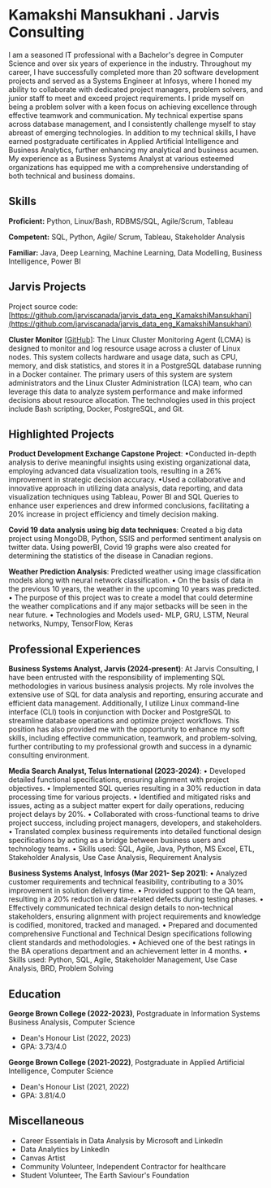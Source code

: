 # Kamakshi Mansukhani . Jarvis Consulting

I am a seasoned IT professional with a Bachelor's degree in Computer Science and over six years of experience in the industry. Throughout my career, I have successfully completed more than 20 software development projects and served as a Systems Engineer at Infosys, where I honed my ability to collaborate with dedicated project managers, problem solvers, and junior staff to meet and exceed project requirements.
I pride myself on being a problem solver with a keen focus on achieving excellence through effective teamwork and communication. My technical expertise spans across database management, and I consistently challenge myself to stay abreast of emerging technologies. In addition to my technical skills, I have earned postgraduate certificates in Applied Artificial Intelligence and Business Analytics, further enhancing my analytical and business acumen. My experience as a Business Systems Analyst at various esteemed organizations has equipped me with a comprehensive understanding of both technical and business domains.

## Skills

**Proficient:** Python, Linux/Bash, RDBMS/SQL, Agile/Scrum, Tableau

**Competent:** SQL, Python, Agile/ Scrum, Tableau, Stakeholder Analysis

**Familiar:** Java, Deep Learning, Machine Learning, Data Modelling, Business Intelligence, Power BI

## Jarvis Projects

Project source code: [https://github.com/jarviscanada/jarvis_data_eng_KamakshiMansukhani](https://github.com/jarviscanada/jarvis_data_eng_KamakshiMansukhani)


**Cluster Monitor** [[GitHub](https://github.com/jarviscanada/jarvis_data_eng_KamakshiMansukhani/tree/masterhttps://github.com/jarviscanada/jarvis_data_eng_KamakshiMansukhani/tree/main/linux_sql)]: The Linux Cluster Monitoring Agent (LCMA) is designed to monitor and log resource usage across a cluster of Linux nodes. This system collects hardware and usage data, such as CPU, memory, and disk statistics, and stores it in a PostgreSQL database running in a Docker container. The primary users of this system are system administrators and the Linux Cluster Administration (LCA) team, who can leverage this data to analyze system performance and make informed decisions about resource allocation. The technologies used in this project include Bash scripting, Docker, PostgreSQL, and Git.


## Highlighted Projects
**Product Development Exchange Capstone Project**: •Conducted in-depth analysis to derive meaningful insights using existing organizational data, employing advanced data visualization tools, resulting in a 26% improvement in strategic decision accuracy. •Used a collaborative and innovative approach in utilizing data analysis, data reporting, and data visualization techniques using Tableau, Power BI and SQL Queries to enhance user experiences and drew informed conclusions, facilitating a 20% increase in project efficiency and timely decision making.

**Covid 19 data analysis using big data techniques**: Created a big data project using MongoDB, Python, SSIS  and performed sentiment analysis on twitter data. Using powerBI, Covid 19 graphs were also created for determining the statistics of the disease in Canadian regions.

**Weather Prediction Analysis**: Predicted weather using image classification models along with neural network classification. • On the basis of data in the previous 10 years, the weather in the upcoming 10 years was predicted. • The purpose of this project was to create a model that could determine the weather complications and if any major setbacks will be seen in the near future. • Technologies and Models used- MLP, GRU, LSTM, Neural networks, Numpy, TensorFlow, Keras


## Professional Experiences

**Business Systems Analyst, Jarvis (2024-present)**: At Jarvis Consulting, I have been entrusted with the responsibility of implementing SQL methodologies in various business analysis projects. My role involves the extensive use of SQL for data analysis and reporting, ensuring accurate and efficient data management. Additionally, I utilize Linux command-line interface (CLI) tools in conjunction with Docker and PostgreSQL to streamline database operations and optimize project workflows. This position has also provided me with the opportunity to enhance my soft skills, including effective communication, teamwork, and problem-solving, further contributing to my professional growth and success in a dynamic consulting environment.

**Media Search Analyst, Telus International (2023-2024)**: • Developed detailed functional specifications, ensuring alignment with project objectives. • Implemented SQL queries resulting in a 30% reduction in data processing time for various projects. • Identified and mitigated risks and issues, acting as a subject matter expert for daily operations, reducing project delays by 20%. • Collaborated with cross-functional teams to drive project success, including project managers, developers, and stakeholders. • Translated complex business requirements into detailed functional design specifications by acting as a bridge between business users and technology teams. • Skills used: SQL, Agile, Java, Python, MS Excel, ETL, Stakeholder Analysis, Use Case Analysis, Requirement Analysis

**Business Systems Analyst, Infosys (Mar 2021- Sep 2021)**: • Analyzed customer requirements and technical feasibility, contributing to a 30% improvement in solution delivery time. • Provided support to the QA team, resulting in a 20% reduction in data-related defects during testing phases. • Effectively communicated technical design details to non-technical stakeholders, ensuring alignment with project requirements and knowledge is codified, monitored, tracked and managed. • Prepared and documented comprehensive Functional and Technical Design specifications following client standards and methodologies. • Achieved one of the best ratings in the BA operations department and an achievement letter in 4 months. • Skills used: Python, SQL, Agile, Stakeholder Management, Use Case Analysis, BRD, Problem Solving


## Education
**George Brown College (2022-2023)**, Postgraduate in Information Systems Business Analysis, Computer Science
- Dean's Honour List (2022, 2023)
- GPA: 3.73/4.0

**George Brown College (2021-2022)**, Postgraduate in Applied Artificial Intelligence, Computer Science
- Dean's Honour List (2021, 2022)
- GPA: 3.81/4.0


## Miscellaneous
- Career Essentials in Data Analysis by Microsoft and LinkedIn
- Data Analytics by LinkedIn
- Canvas Artist
- Community Volunteer, Independent Contractor for healthcare
- Student Volunteer, The Earth Saviour's Foundation